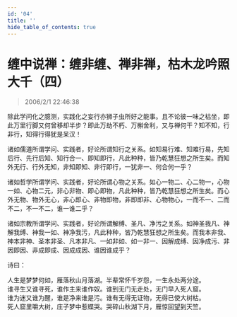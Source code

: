 ```yaml
---
id: '04'
title: ''
hide_table_of_contents: true
---
```


# 缠中说禅：缠非缠、禅非禅，枯木龙吟照大千（四）

> 2006/2/1 22:46:38

除此学问化之臆测，实践化之妄行亦狮子虫所好之能事。且不论彼一味之枯坐，即此万里行脚又何曾移却半步？即此万劫不朽、万槲舍利，又与禅何干？知不知，行非行，知得行得犹是呆汉！

诸如儒道所谓学问、实践者，好论所谓知行之关系。如知易行难、知难行易，先知后行、先行后知、知行合一、即知即行，凡此种种，皆乃乾慧狂想之所生矣。而知外无行、行外无知，非知即知、非行即行，一犹非一、何合何一乎？

诸如哲学所谓学问、实践者，好论所谓心物之关系。如心一物二、心二物一，心物一如、心物二元，非心非物、即心即物，凡此种种，皆乃乾慧狂想之所生矣。而心外无物、物外无心，非心即心、非物即物，非即即非、心物物心，一而不一、二而不二，不一不二，谁一谁二乎？

诸如宗教所谓学问、实践者，好论所谓解缚、圣凡、净污之关系。如神圣我凡、神解我缚、神我一如、神净我污，凡此种种，皆乃乾慧狂想之所生矣。而我本非我、神本非神、圣本非圣、凡本非凡、一如非如、如一非一、因解成缚、因净成污、非因即因、非成即成、因成成因、谁因谁成乎？

诗曰：

人生是梦梦何如，雁落秋山月落湖。半辈常怀千岁怨，一生永处两分途。<br/>
谁寻生又谁寻死，谁作主来谁作奴。谁到无门无走处，无门早入死人窟。<br/>
谁为迷又谁为醒，谁是净来谁是污。谁有无得无证物，无得已使大树枯。<br/>
死人窟里嚼大树，庄子梦中惹蝶哭。哭碎山秋湖下月，雁惊回望到天竺。